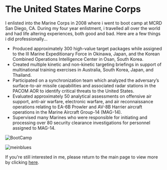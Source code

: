 # The United States Marine Corps

I enlisted into the Marine Corps in 2008 where i went to boot camp at MCRD San Diego, CA. During my four year enlistment, i travelled all over the world and had life altering experiences, both good and bad. Here are a few things i did professionally...


- Produced approximately 300 high-value target packages while assigned to the III Marine Expeditionary Force in Okinawa, Japan, and the Korean Combined Operations Intelligence Center in Osan, South Korea.
- Created multiple kinetic and non-kinetic targeting briefings in support of multinational training exercises in Australia, South Korea, Japan, and Thailand.
- Participated on a synchronization team which analyzed the adversary’s surface-to-air missile capabilities and associated radar stations in the PACOM AOR to identify critical threats to the United States.
- Evaluated approximately 50 analytical assessments on offensive air support, anti-air warfare, electronic warfare, and air reconnaissance operations relating to EA-6B Prowler and AV-8B Harrier aircraft operations in the Marine Aircraft Group-14 (MAG-14).
- Supervised many Marines who were responsible for initiating and processing over 80 security clearance investigations for personnel assigned to MAG-14.


![BootCamp](https://scontent.fmci2-1.fna.fbcdn.net/v/t1.18169-9/1970445_10202432642075771_1738112635_n.jpg?_nc_cat=103&ccb=1-5&_nc_sid=2c4854&_nc_ohc=Twd5nl-xlWQAX-4NYLz&_nc_ht=scontent.fmci2-1.fna&oh=00_AT9DbQtKFLp8CHuh7Z2Dm9hYrNkeIktSWEviXHwZ-nRh1w&oe=6256ED96)

![meinblues](https://scontent.fmci2-1.fna.fbcdn.net/v/t1.18169-9/23472927_10212719443559379_4490015239551651968_n.jpg?_nc_cat=104&ccb=1-5&_nc_sid=8bfeb9&_nc_ohc=SKdoLqvg5l0AX9Jw4aR&_nc_ht=scontent.fmci2-1.fna&oh=00_AT-xYDn0GeeJj5h-95Z2dZJDtwInmaniU_nOm3ZtatF3iw&oe=625556A1)

If you're still interested in me, please return to the main page to view more by clicking [here](https://github.com/ccarso19/ColbyCarson/blob/eae9df8a5523184a663d68cdba825b556a56d17b/README.md).
